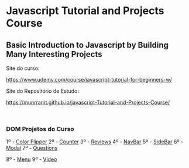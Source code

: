 # Javascript Tutorial and Projects Course
##  Basic Introduction to Javascript by Building Many Interesting Projects 

Site do curso:

https://www.udemy.com/course/javascript-tutorial-for-beginners-w/

Site do Repositório de Estudo:

https://munrramt.github.io/javascript-Tutorial-and-Projects-Course/

<br>

### DOM Projetos do Curso

1º - [Color Flipper](https://munrramt.github.io/javascript-Tutorial-and-Projects-Course/tree/master/secao-06/1-color-flipper/minhaSolucao/index.html)
2º - [Counter](https://munrramt.github.io/javascript-Tutorial-and-Projects-Course/tree/master/secao-06/2-counter/minhaSolucao/index.html)
3º - [Reviews](https://munrramt.github.io/javascript-Tutorial-and-Projects-Course/tree/master/secao-06/3-reviews/minhaSolucao/index.html)
4º - [NavBar](https://munrramt.github.io/javascript-Tutorial-and-Projects-Course/tree/master/secao-06/4-navbar/minhaSolucaoindex.html)
5º - [SideBar](https://munrramt.github.io/javascript-Tutorial-and-Projects-Course/tree/master/secao-06/5-sidebar/minhaSolucao/index.html)
6º - [Modal](https://munrramt.github.io/javascript-Tutorial-and-Projects-Course/tree/master/secao-06/6-modal/minhaSolucao/index.html)
7º - [Questions](https://munrramt.github.io/javascript-Tutorial-and-Projects-Course/tree/master/secao-06/7-questions/minhaSolucao/index.html)

8º - [Menu](https://munrramt.github.io/javascript-Tutorial-and-Projects-Course/tree/master/secao-06/8-menu/minhaSolucao/index.html)
9º - [Vídeo](https://munrramt.github.io/javascript-Tutorial-and-Projects-Course/tree/master/secao-06/9-video/minhaSolucao/index.html)
